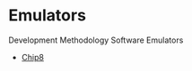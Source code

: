 Emulators
=========

Development Methodology Software Emulators

* [Chip8](https://github.com/vicboma1/emulators/tree/master/chip8)
